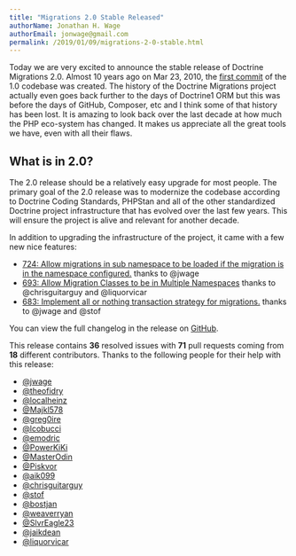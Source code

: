 ```yaml
---
title: "Migrations 2.0 Stable Released"
authorName: Jonathan H. Wage
authorEmail: jonwage@gmail.com
permalink: /2019/01/09/migrations-2-0-stable.html
---
```


Today we are very excited to announce the stable release of Doctrine Migrations 2.0.
Almost 10 years ago on Mar 23, 2010, the [first commit](https://github.com/doctrine/migrations/commit/8f198ef623051a5eeb21d93bfc7a8a49efbe9d63) of the 1.0 codebase was created.
The history of the Doctrine Migrations project actually even goes back further to the
days of Doctrine1 ORM but this was before the days of GitHub, Composer, etc and I think
some of that history has been lost. It is amazing to look back over the last decade at
how much the PHP eco-system has changed. It makes us appreciate all the great tools we
have, even with all their flaws.

## What is in 2.0?

The 2.0 release should be a relatively easy upgrade for most people. The primary goal of the
2.0 release was to modernize the codebase according to Doctrine Coding Standards, PHPStan and
all of the other standardized Doctrine project infrastructure that has evolved over the last
few years. This will ensure the project is alive and relevant for another decade.

In addition to upgrading the infrastructure of the project, it came with a few new nice features:

 - [724: Allow migrations in sub namespace to be loaded if the migration is in the namespace configured.](https://github.com/doctrine/migrations/pull/724) thanks to @jwage
 - [693: Allow Migration Classes to be in Multiple Namespaces](https://github.com/doctrine/migrations/pull/693) thanks to @chrisguitarguy and @liquorvicar
 - [683: Implement all or nothing transaction strategy for migrations.](https://github.com/doctrine/migrations/pull/683) thanks to @jwage and @stof

You can view the full changelog in the release on [GitHub](https://github.com/doctrine/migrations/releases/tag/v2.0.0).

This release contains **36** resolved issues with **71** pull requests coming from **18** different
contributors. Thanks to the following people for their help with this release:

- [@jwage](https://github.com/jwage)
- [@theofidry](https://github.com/theofidry)
- [@localheinz](https://github.com/localheinz)
- [@Majkl578](https://github.com/Majkl578)
- [@greg0ire](https://github.com/greg0ire)
- [@lcobucci](https://github.com/lcobucci)
- [@emodric](https://github.com/emodric)
- [@PowerKiKi](https://github.com/PowerKiKi)
- [@MasterOdin](https://github.com/MasterOdin)
- [@Piskvor](https://github.com/Piskvor)
- [@aik099](https://github.com/aik099)
- [@chrisguitarguy](https://github.com/chrisguitarguy)
- [@stof](https://github.com/stof)
- [@bostjan](https://github.com/bostjan)
- [@weaverryan](https://github.com/weaverryan)
- [@SlvrEagle23](https://github.com/SlvrEagle23)
- [@jaikdean](https://github.com/jaikdean)
- [@liquorvicar](https://github.com/liquorvicar)
